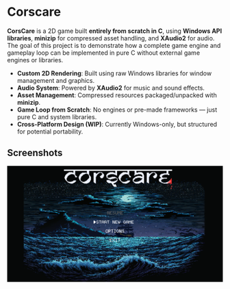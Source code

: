 # Corscare

**CorsCare** is a 2D game built **entirely from scratch in C**, using **Windows API libraries**, **minizip** for compressed asset handling, and **XAudio2** for audio.  
The goal of this project is to demonstrate how a complete game engine and gameplay loop can be implemented in pure C without external game engines or libraries.


- **Custom 2D Rendering**: Built using raw Windows libraries for window management and graphics.  
- **Audio System**: Powered by **XAudio2** for music and sound effects.  
- **Asset Management**: Compressed resources packaged/unpacked with **minizip**.  
- **Game Loop from Scratch**: No engines or pre-made frameworks — just pure C and system libraries.  
- **Cross-Platform Design (WIP)**: Currently Windows-only, but structured for potential portability.

## Screenshots
![Gameplay Screenshot](images/mainmenu.png)

